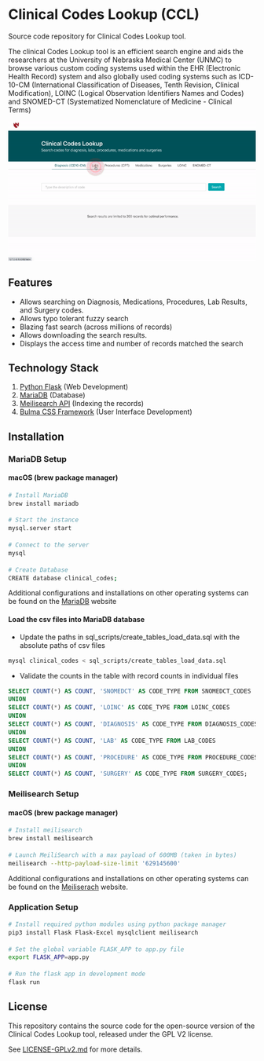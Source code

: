 # Clinical Codes Lookup (CCL)

Source code repository for Clinical Codes Lookup tool.

The clinical Codes Lookup tool is an efficient search engine and aids the researchers at the University of Nebraska Medical Center (UNMC) to browse various custom coding systems used within the EHR (Electronic Health Record) system and also globally used coding systems such as ICD-10-CM (International Classification of Diseases, Tenth Revision, Clinical Modification), LOINC (Logical Observation Identifiers Names and Codes) and SNOMED-CT (Systematized Nomenclature of Medicine - Clinical Terms)


![](demo.gif)

## Features
- Allows searching on Diagnosis, Medications, Procedures, Lab Results, and Surgery codes.
- Allows typo tolerant fuzzy search
- Blazing fast search (across millions of records)
- Allows downloading the search results.
- Displays the access time and number of records matched the search

## Technology Stack
1. [Python Flask](https://flask.palletsprojects.com/en/1.1.x/quickstart/#quickstart) (Web Development)
2. [MariaDB](https://mariadb.org/) (Database)
3. [Meilisearch API](https://docs.meilisearch.com/) (Indexing the records)
3. [Bulma CSS Framework](https://bulma.io/documentation/) (User Interface Development)

## Installation

### MariaDB Setup
#### macOS (brew package manager)

```bash
# Install MariaDB
brew install mariadb

# Start the instance
mysql.server start

# Connect to the server
mysql

# Create Database
CREATE database clinical_codes;
```
Additional configurations and installations on other operating systems can be found on the [MariaDB](https://mariadb.com/kb/en/getting-installing-and-upgrading-mariadb/) website

#### Load the csv files into MariaDB database
- Update the paths in sql_scripts/create_tables_load_data.sql with the absolute paths of csv files

```bash
mysql clinical_codes < sql_scripts/create_tables_load_data.sql 
```
- Validate the counts in the table with record counts in individual files

```sql
SELECT COUNT(*) AS COUNT, 'SNOMEDCT' AS CODE_TYPE FROM SNOMEDCT_CODES
UNION
SELECT COUNT(*) AS COUNT, 'LOINC' AS CODE_TYPE FROM LOINC_CODES
UNION
SELECT COUNT(*) AS COUNT, 'DIAGNOSIS' AS CODE_TYPE FROM DIAGNOSIS_CODES
UNION
SELECT COUNT(*) AS COUNT, 'LAB' AS CODE_TYPE FROM LAB_CODES
UNION
SELECT COUNT(*) AS COUNT, 'PROCEDURE' AS CODE_TYPE FROM PROCEDURE_CODES
UNION
SELECT COUNT(*) AS COUNT, 'SURGERY' AS CODE_TYPE FROM SURGERY_CODES;
```

### Meilisearch Setup
#### macOS (brew package manager)

```bash
# Install meilisearch
brew install meilisearch

# Launch MeiliSearch with a max payload of 600MB (taken in bytes)
meilisearch --http-payload-size-limit '629145600'
```
Additional configurations and installations on other operating systems can be found on the [Meiliserach](https://docs.meilisearch.com/learn/getting_started/installation.html#download-and-launch) website.

### Application Setup

```bash
# Install required python modules using python package manager
pip3 install Flask Flask-Excel mysqlclient meilisearch

# Set the global variable FLASK_APP to app.py file
export FLASK_APP=app.py

# Run the flask app in development mode
flask run
``` 

## License

This repository contains the source code for the open-source version of the Clinical Codes Lookup tool, released under the GPL V2 license.

See [LICENSE-GPLv2.md](LICENSE-GPLv2.md) for more details.